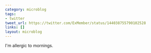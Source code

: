 ```yaml
---
category: microblog
tags:
- twitter
tweet_url: https://twitter.com/ExMember/status/144038755790102528
links: []
layout: microblog
---
```

I'm allergic to mornings.
